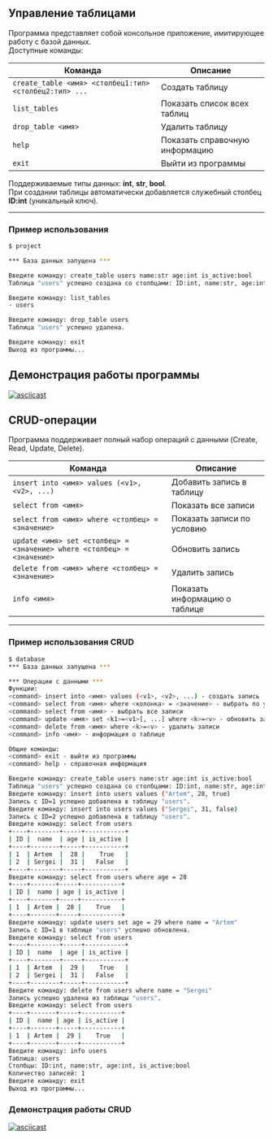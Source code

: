 ## Управление таблицами

Программа представляет собой консольное приложение, имитирующее работу с базой данных.  
Доступные команды:

| Команда | Описание |
|----------|-----------|
| `create_table <имя> <столбец1:тип> <столбец2:тип> ...` | Создать таблицу |
| `list_tables` | Показать список всех таблиц |
| `drop_table <имя>` | Удалить таблицу |
| `help` | Показать справочную информацию |
| `exit` | Выйти из программы |

Поддерживаемые типы данных: **int**, **str**, **bool**.  
При создании таблицы автоматически добавляется служебный столбец **ID:int** (уникальный ключ).

---

### Пример использования

```bash
$ project

*** База данных запущена ***

Введите команду: create_table users name:str age:int is_active:bool
Таблица "users" успешно создана со столбцами: ID:int, name:str, age:int, is_active:bool

Введите команду: list_tables
- users

Введите команду: drop_table users
Таблица "users" успешно удалена.

Введите команду: exit
Выход из программы...
```

## Демонстрация работы программы

[![asciicast](https://asciinema.org/a/bilWPp963RfAAYCnqLYBRuXrQ.svg)](https://asciinema.org/a/bilWPp963RfAAYCnqLYBRuXrQ)

## CRUD-операции

Программа поддерживает полный набор операций с данными (Create, Read, Update, Delete).

| Команда | Описание |
|----------|-----------|
| `insert into <имя> values (<v1>, <v2>, ...)` | Добавить запись в таблицу |
| `select from <имя>` | Показать все записи |
| `select from <имя> where <столбец> = <значение>` | Показать записи по условию |
| `update <имя> set <столбец> = <значение> where <столбец> = <значение>` | Обновить запись |
| `delete from <имя> where <столбец> = <значение>` | Удалить запись |
| `info <имя>` | Показать информацию о таблице |

---

### Пример использования CRUD

```bash
$ database
*** База данных запущена ***

*** Операции с данными ***
Функции:
<command> insert into <имя> values (<v1>, <v2>, ...) - создать запись
<command> select from <имя> where <колонка> = <значение> - выбрать по условию
<command> select from <имя> - выбрать все записи
<command> update <имя> set <k1>=<v1>[, ...] where <k>=<v> - обновить записи
<command> delete from <имя> where <k>=<v> - удалить записи
<command> info <имя> - информация о таблице

Общие команды:
<command> exit - выйти из программы
<command> help - справочная информация

Введите команду: create_table users name:str age:int is_active:bool
Таблица "users" успешно создана со столбцами: ID:int, name:str, age:int, is_active:bool
Введите команду: insert into users values ("Artem", 28, true)
Запись с ID=1 успешно добавлена в таблицу "users".
Введите команду: insert into users values ("Sergei", 31, false)
Запись с ID=2 успешно добавлена в таблицу "users".
Введите команду: select from users
+----+--------+-----+-----------+
| ID |  name  | age | is_active |
+----+--------+-----+-----------+
| 1  | Artem  |  28 |    True   |
| 2  | Sergei |  31 |   False   |
+----+--------+-----+-----------+
Введите команду: select from users where age = 28
+----+-------+-----+-----------+
| ID |  name | age | is_active |
+----+-------+-----+-----------+
| 1  | Artem |  28 |    True   |
+----+-------+-----+-----------+
Введите команду: update users set age = 29 where name = "Artem"
Запись с ID=1 в таблице "users" успешно обновлена.
Введите команду: select from users
+----+--------+-----+-----------+
| ID |  name  | age | is_active |
+----+--------+-----+-----------+
| 1  | Artem  |  29 |    True   |
| 2  | Sergei |  31 |   False   |
+----+--------+-----+-----------+
Введите команду: delete from users where name = "Sergei"
Запись успешно удалена из таблицы "users".
Введите команду: select from users
+----+-------+-----+-----------+
| ID |  name | age | is_active |
+----+-------+-----+-----------+
| 1  | Artem |  29 |    True   |
+----+-------+-----+-----------+
Введите команду: info users
Таблица: users
Столбцы: ID:int, name:str, age:int, is_active:bool
Количество записей: 1
Введите команду: exit
Выход из программы...
```
### Демонстрация работы CRUD

[![asciicast](https://asciinema.org/a/J7S2Ux5qxMstBUnga0DZI6WFE.svg)](https://asciinema.org/a/J7S2Ux5qxMstBUnga0DZI6WFE)
